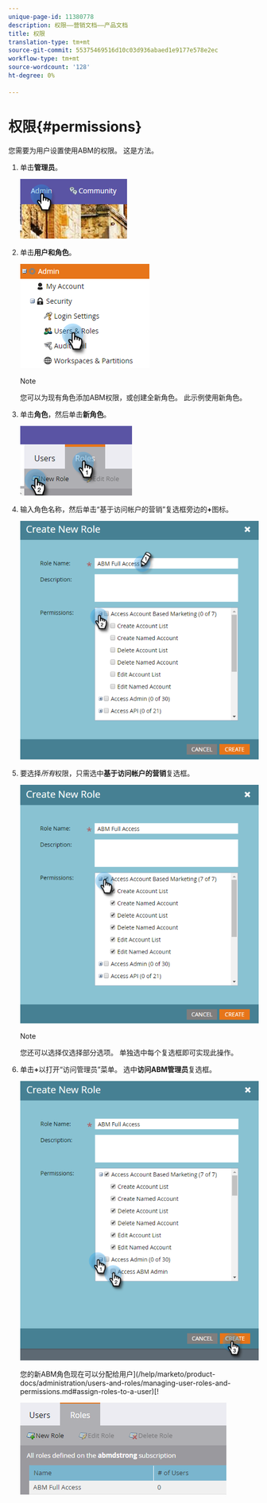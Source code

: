 ```yaml
---
unique-page-id: 11380778
description: 权限——营销文档——产品文档
title: 权限
translation-type: tm+mt
source-git-commit: 55375469516d10c03d936abaed1e9177e578e2ec
workflow-type: tm+mt
source-wordcount: '128'
ht-degree: 0%

---
```



# 权限{#permissions}

您需要为用户设置使用ABM的权限。 这是方法。

1. 单击&#x200B;**管理员**。

   ![](assets/one-2.png)

1. 单击&#x200B;**用户和角色**。

   ![](assets/two-2.png)

   >[!NOTE]
   >
   >您可以为现有角色添加ABM权限，或创建全新角色。 此示例使用新角色。

1. 单击&#x200B;**角色**，然后单击&#x200B;**新角色**。

   ![](assets/three-2.png)

1. 输入角色名称，然后单击“基于访问帐户的营销”复选框旁边的&#x200B;**+**&#x200B;图标。

   ![](assets/four-1.png)

1. 要选择&#x200B;_所有_&#x200B;权限，只需选中&#x200B;**基于访问帐户的营销**&#x200B;复选框。

   ![](assets/five-1.png)

   >[!NOTE]
   >
   >您还可以选择仅选择部分选项。 单独选中每个复选框即可实现此操作。

1. 单击&#x200B;**+**&#x200B;以打开“访问管理员”菜单。 选中&#x200B;**访问ABM管理员**&#x200B;复选框。

   ![](assets/six-1.png)

   您的新ABM角色现在可以分配给用户](/help/marketo/product-docs/administration/users-and-roles/managing-user-roles-and-permissions.md#assign-roles-to-a-user)[!

   ![](assets/seven.png)
